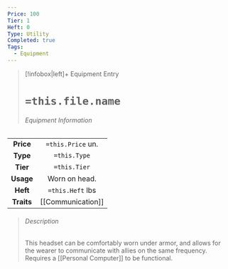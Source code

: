 ```yaml
---
Price: 100
Tier: 1
Heft: 0
Type: Utility
Completed: true
Tags:
  - Equipment
---
```

> [!infobox|left]+ Equipment Entry
> # `=this.file.name`
> ###### Equipment Information
|            |                   |
|:----------:|:-----------------:|
| **Price**  | `=this.Price` un. |
| **Type** | `=this.Type` |
|  **Tier**  |   `=this.Tier`    |
| **Usage**  |        Worn on head.           |
|  **Heft**  | `=this.Heft` lbs  |
| **Traits** |      [[Communication]]             |
> ###### *Description*
> This headset can be comfortably worn under armor, and allows for the wearer to communicate with allies on the same frequency. Requires a [[Personal Computer]] to be functional.
